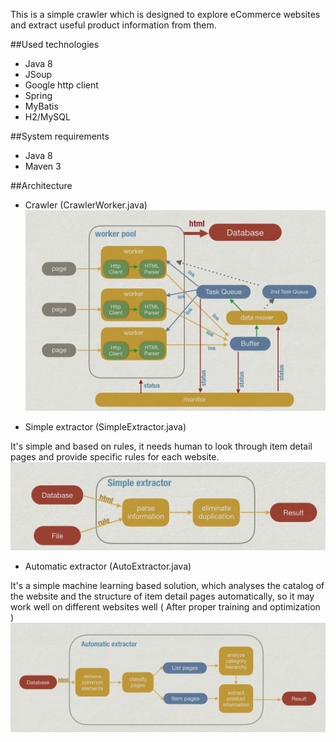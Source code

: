 This is a simple crawler which is designed to explore eCommerce websites and extract useful product information from them.


##Used technologies
- Java 8
- JSoup
- Google http client
- Spring
- MyBatis
- H2/MySQL



##System requirements

- Java 8 
- Maven 3


##Architecture 

- Crawler (CrawlerWorker.java)
![](https://github.com/clingsii/images/blob/master/cr1.png?raw=true)

- Simple extractor (SimpleExtractor.java) 

It's simple and based on rules, it needs human to look through item detail pages and provide specific rules for each website.
![](https://github.com/clingsii/images/blob/master/cr2.png?raw=true)

- Automatic extractor (AutoExtractor.java)

It's a simple machine learning based solution, which analyses the catalog of the website and the structure of item detail 
pages automatically, so it may work well on different websites well ( After proper training and optimization )  
![](https://github.com/clingsii/images/blob/master/cr3.png?raw=true)
